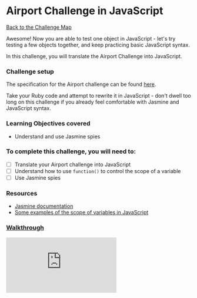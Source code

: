 # Airport Challenge in JavaScript

[Back to the Challenge Map](README.md)

Awesome! Now you are able to test one object in JavaScript - let's try testing a few objects together, and keep practicing basic JavaScript syntax.

In this challenge, you will translate the Airport Challenge into JavaScript.

### Challenge setup

The specification for the Airport challenge can be found [here](https://github.com/makersacademy/airport_challenge).

Take your Ruby code and attempt to rewrite it in JavaScript - don't dwell too long on this challenge if you already feel comfortable with Jasmine and JavaScript syntax.

### Learning Objectives covered
* Understand and use Jasmine spies

### To complete this challenge, you will need to:
- [ ] Translate your Airport challenge into JavaScript
- [ ] Understand how to use `function()` to control the scope of a variable
- [ ] Use Jasmine spies

### Resources
- [Jasmine documentation](http://jasmine.github.io/2.3/introduction.html)
- [Some examples of the scope of variables in JavaScript](http://stackoverflow.com/a/500459/1109968)

### [Walkthrough](walkthroughs/airport_challenge_js.md)


![Tracking pixel](https://githubanalytics.herokuapp.com/course/thermostat/airport_challenge_js.md)
